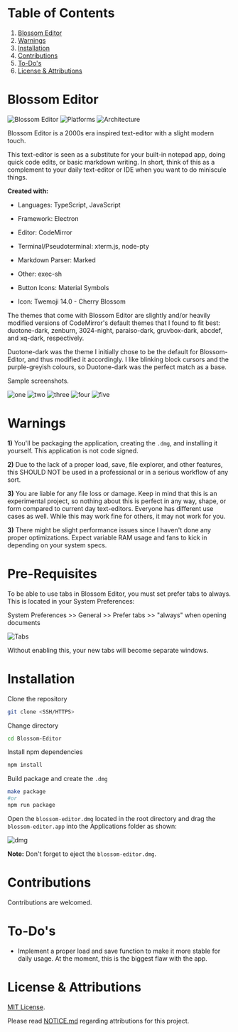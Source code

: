 # Table of Contents

1. [Blossom Editor](#blossom-editor)
2. [Warnings](#warnings)
3. [Installation](#installation)
4. [Contributions](#contributions)
5. [To-Do's](#to-dos)
5. [License & Attributions](#license--attributions)

# Blossom Editor

![Blossom Editor](https://img.shields.io/badge/Blossom%20Editor-1.0.0-ff69b4) ![Platforms](https://img.shields.io/badge/Platforms-MacOS-lightgrey) ![Architecture](https://img.shields.io/badge/Architecture-x64-lightgrey)

Blossom Editor is a 2000s era inspired text-editor with a slight modern touch. 

This text-editor is seen as a substitute for your built-in notepad app, doing quick code edits, or basic markdown writing. In short, think of this as a complement to your daily text-editor or IDE when you want to do miniscule things. 

**Created with:**

- Languages: TypeScript, JavaScript

- Framework: Electron

- Editor: CodeMirror 

- Terminal/Pseudoterminal: xterm.js, node-pty

- Markdown Parser: Marked

- Other: exec-sh

- Button Icons: Material Symbols 

- Icon: Twemoji 14.0 - Cherry Blossom

The themes that come with Blossom Editor are slightly and/or heavily modified versions of CodeMirror's default themes that I found to fit best: duotone-dark, zenburn, 3024-night, paraiso-dark, gruvbox-dark, abcdef, and xq-dark, respectively.

Duotone-dark was the theme I initially chose to be the default for Blossom-Editor, and thus modified it accordingly. I like blinking block cursors and the purple-greyish colours, so Duotone-dark was the perfect match as a base.

Sample screenshots.

![one](img/one.png)
![two](img/two.png)
![three](img/three.png)
![four](img/four.png)
![five](img/five.png)

# Warnings

**1)** You'll be packaging the application, creating the `.dmg`, and installing it yourself. This application is not code signed.

**2)** Due to the lack of a proper load, save, file explorer, and other features, this SHOULD NOT be used in a professional or in a serious workflow of any sort. 

**3)** You are liable for any file loss or damage. Keep in mind that this is an experimental project, so nothing about this is perfect in any way, shape, or form compared to current day text-editors. Everyone has different use cases as well. While this may work fine for others, it may not work for you.

**3)** There might be slight performance issues since I haven't done any proper optimizations. Expect variable RAM usage and fans to kick in depending on your system specs.

# Pre-Requisites

To be able to use tabs in Blossom Editor, you must set prefer tabs to always. This is located in your System Preferences:

System Preferences >> General >> Prefer tabs >> "always" when opening documents

![Tabs](img/tabs.png)

Without enabling this, your new tabs will become separate windows.

# Installation

Clone the repository

```bash
git clone <SSH/HTTPS>
```

Change directory

```bash
cd Blossom-Editor
```

Install npm dependencies

```bash
npm install
```

Build package and create the `.dmg`

```bash
make package
#or
npm run package
```

Open the `blossom-editor.dmg` located in the root directory and drag the `blossom-editor.app` into the Applications folder as shown:

![dmg](img/dmg.png)

**Note:** Don't forget to eject the `blossom-editor.dmg`.

# Contributions

Contributions are welcomed.

# To-Do's

- Implement a proper load and save function to make it more stable for daily usage. At the moment, this is the biggest flaw with the app. 

# License & Attributions

[MIT License](LICENSE).

Please read [NOTICE.md](NOTICE.md) regarding attributions for this project.